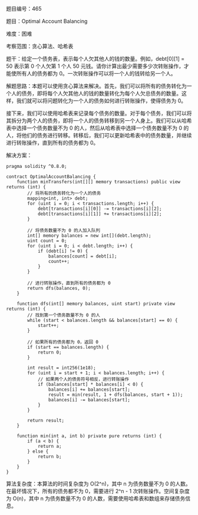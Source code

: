 题目编号：465

题目：Optimal Account Balancing

难度：困难

考察范围：贪心算法、哈希表

题干：给定一个债务表，表示每个人欠其他人的钱的数量。例如，debt[0][1] = 50 表示第 0 个人欠第 1 个人 50 元钱。请你计算出最少需要多少次转账操作，才能使所有人的债务都为 0。一次转账操作可以将一个人的钱转给另一个人。

解题思路：本题可以使用贪心算法来解决。首先，我们可以将所有的债务转化为一个人的债务，即将每个人欠其他人的钱的数量转化为每个人欠总债务的数量。这样，我们就可以将问题转化为一个人的债务如何进行转账操作，使得债务为 0。

接下来，我们可以使用哈希表来记录每个债务的数量。对于每个债务，我们可以将其拆分为两个人的债务，即将一个人的债务转移到另一个人身上。我们可以从哈希表中选择一个债务数量不为 0 的人，然后从哈希表中选择一个债务数量不为 0 的人，将他们的债务进行转移。转移后，我们可以更新哈希表中的债务数量，并继续进行转账操作，直到所有的债务都为 0。

解决方案：

```solidity
pragma solidity ^0.8.0;

contract OptimalAccountBalancing {
    function minTransfers(int[][] memory transactions) public view returns (int) {
        // 将所有的债务转化为一个人的债务
        mapping<int, int> debt;
        for (uint i = 0; i < transactions.length; i++) {
            debt[transactions[i][0]] -= transactions[i][2];
            debt[transactions[i][1]] += transactions[i][2];
        }
        
        // 将债务数量不为 0 的人加入队列
        int[] memory balances = new int[](debt.length);
        uint count = 0;
        for (uint i = 0; i < debt.length; i++) {
            if (debt[i] != 0) {
                balances[count] = debt[i];
                count++;
            }
        }
        
        // 进行转账操作，直到所有的债务都为 0
        return dfs(balances, 0);
    }
    
    function dfs(int[] memory balances, uint start) private view returns (int) {
        // 找到第一个债务数量不为 0 的人
        while (start < balances.length && balances[start] == 0) {
            start++;
        }
        
        // 如果所有的债务都为 0，返回 0
        if (start == balances.length) {
            return 0;
        }
        
        int result = int256(1e18);
        for (uint i = start + 1; i < balances.length; i++) {
            // 如果两个人的债务符号相反，进行转账操作
            if (balances[start] * balances[i] < 0) {
                balances[i] += balances[start];
                result = min(result, 1 + dfs(balances, start + 1));
                balances[i] -= balances[start];
            }
        }
        
        return result;
    }
    
    function min(int a, int b) private pure returns (int) {
        if (a < b) {
            return a;
        } else {
            return b;
        }
    }
}
```

算法复杂度：本算法的时间复杂度为 O(2^n)，其中 n 为债务数量不为 0 的人数。在最坏情况下，所有的债务都不为 0，需要进行 2^n - 1 次转账操作。空间复杂度为 O(n)，其中 n 为债务数量不为 0 的人数，需要使用哈希表和数组来存储债务信息。